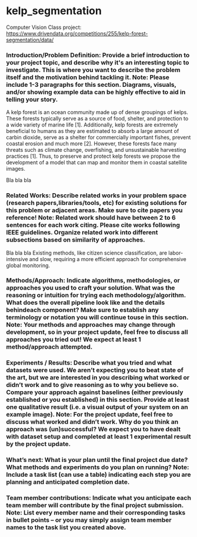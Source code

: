 # kelp_segmentation
Computer Vision Class project: https://www.drivendata.org/competitions/255/kelp-forest-segmentation/data/

### Introduction/Problem Definition: Provide a brief introduction to your project topic, and describe why it's an interesting topic to investigate. This is where you want to describe the problem itself and the motivation behind tackling it. Note: Please include 1-3 paragraphs for this section. Diagrams, visuals, and/or showing example data can be highly effective to aid in telling your story.

A kelp forest is an ocean community made up of dense groupings of kelps. These forests typically serve as a source of food, shelter, and protection to a wide variety of marine life [1]. Additionally, kelp forests are extremely beneficial to humans as they are estimated to absorb a large amount of carbin dioxide, serve as a shelter for commercially important fishes, prevent coastal erosion and much more [2]. However, these forests face many threats such as climate change, overfishing, and unsustainable harvesting practices [1]. Thus, to preserve and protect kelp forests we propose the development of a model that can map and monitor them in coastal satellite images.

Bla bla bla 

### Related Works: Describe related works in your problem space (research papers,libraries/tools, etc) for existing solutions for this problem or adjacent areas. Make sure to cite papers you reference! Note: Related work should have between 2 to 6 sentences for each work citing. Please cite works following IEEE guidelines. Organize related work into different subsections based on similarity of approaches.

Bla bla bla
Existing methods, like citizen science classification, are labor-intensive and slow, requiring a more efficient approach 
for comprehensive global monitoring. 

### Methods/Approach: Indicate algorithms, methodologies, or approaches you used to craft your solution. What was the reasoning or intuition for trying each methodology/algorithm. What does the overall pipeline look like and the details behindeach component? Make sure to establish any terminology or notation you will continue touse in this section. Note: Your methods and approaches may change through development, so in your project update, feel free to discuss all approaches you tried out! We expect at least 1 method/approach attempted.

### Experiments / Results: Describe what you tried and what datasets were used. We aren’t expecting you to beat state of the art, but we are interested in you describing what worked or didn’t work and to give reasoning as to why you believe so. Compare your approach against baselines (either previously established or you established) in this section. Provide at least one qualitative result (i.e. a visual output of your system on an example image). Note: For the project update, feel free to discuss what worked and didn’t work. Why do you think an approach was (un)successful? We expect you to have dealt with dataset setup and completed at least 1 experimental result by the project update.

### What’s next: What is your plan until the final project due date? What methods and experiments do you plan on running? Note: Include a task list (can use a table) indicating each step you are planning and anticipated completion date.

### Team member contributions: Indicate what you anticipate each team member will contribute by the final project submission. Note: List every member name and their corresponding tasks in bullet points – or you may simply assign team member names to the task list you created above.
